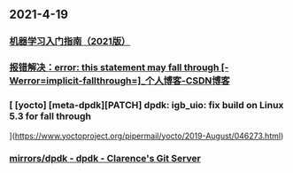 
## 2021-4-19

### [机器学习入门指南（2021版）](https://juejin.cn/post/6952024598040805390)

### [报错解决：error: this statement may fall through [-Werror=implicit-fallthrough=]_个人博客-CSDN博客](https://blog.csdn.net/zhangpeterx/article/details/97156314)

### [ [yocto] [meta-dpdk][PATCH] dpdk: igb_uio: fix build on Linux 5.3	for fall through
   ](https://www.yoctoproject.org/pipermail/yocto/2019-August/046273.html)

### [mirrors/dpdk -  dpdk - Clarence's Git Server ](https://gitea.ananwork.com/mirrors/dpdk)